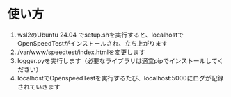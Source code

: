 # 使い方
1. wsl2のUbuntu 24.04 でsetup.shを実行すると、localhostでOpenSpeedTestがインストールされ、立ち上がります
1. /var/www/speedtest/index.htmlを変更します
1. logger.pyを実行します（必要なライブラリは適宜pipでインストールしてください）
1. localhostでOpenspeedTestを実行するたび、localhost:5000にログが記録されていきます
